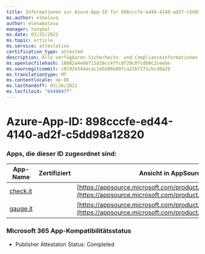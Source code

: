 ```yaml
---
title: Informationen zur Azure-App-ID für 898cccfe-ed44-4140-ad2f-c5dd98a12820
ms.author: elmalova
author: elenamalova
manager: tonybal
ms.date: 03/25/2022
ms.topic: article
ms.service: attestation
certification_type: attested
description: Alle verfügbaren Sicherheits- und Complianceinformationen für 898cccfe-ed44-4140-ad2f-c5dd98a12820.
ms.openlocfilehash: 18882a4e66f11d18cc47fc8f20c0fcdb0c2ceebe
ms.sourcegitcommit: c0192e544acac1e5b80a80fca21bf271cbcd0a28
ms.translationtype: MT
ms.contentlocale: de-DE
ms.lasthandoff: 03/26/2022
ms.locfileid: "64480477"
---
```

# <a name="azure-app-id-898cccfe-ed44-4140-ad2f-c5dd98a12820"></a>Azure-App-ID: 898cccfe-ed44-4140-ad2f-c5dd98a12820


### <a name="apps-associated-with-this-id"></a>Apps, die dieser ID zugeordnet sind:
| **App-Name** | **Zertifiziert** | **Ansicht in AppSource** |
|--------------|---------------|-----------------------|
| [check.it](../forward/WA200003604.md) |  | [https://appsource.microsoft.com/product/office/WA200003604](https://appsource.microsoft.com/product/office/WA200003604) |
| [gauge.it](../forward/WA200003874.md) |  | [https://appsource.microsoft.com/product/office/WA200003874](https://appsource.microsoft.com/product/office/WA200003874) |

### <a name="microsoft-365-app-compliance-status"></a>Microsoft 365 App-Kompatibilitätsstatus
- Publisher Attestaton Status: Completed
